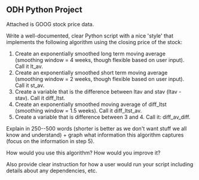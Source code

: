 ## ODH Python Project

Attached is GOOG stock price data.

Write a well-documented, clear Python script with a nice 'style' that implements the following algorithm using the closing price of the stock:

1. Create an exponentially smoothed long term moving average  (smoothing window = 4 weeks, though flexible based on user input). Call it lt_av.
2. Create an exponentially smoothed short term moving average (smoothing window = 2 weeks, though flexible based on user input). Call it st_av.
3. Create a variable that is the difference between ltav and stav (ltav -stav). Call it diff_ltst.
4. Create an exponentially smoothed moving average of diff_ltst (smoothing window = 1.5 weeks). Call it diff_ltst_av.
5. Create a variable that is difference between 3 and 4. Call it: diff_av_diff.

Explain in 250--500 words (shorter is better as we don't want stuff we all know and understand) + graph what information this algorithm captures (focus on the information in step 5).

How would you use this algorithm?
How would you improve it?

Also provide clear instruction for how a user would run your script including details about any dependencies, etc.


